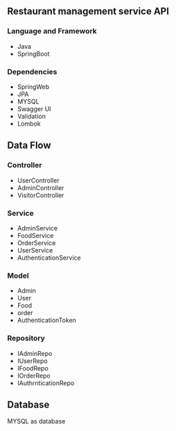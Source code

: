 ## Restaurant management service API
### Language and Framework
 * Java 
 * SpringBoot 
 ### Dependencies
* SpringWeb
* JPA 
* MYSQL
* Swagger UI
* Validation
* Lombok
## Data Flow
### Controller
* UserController
* AdminController
* VisitorController
### Service
* AdminService
* FoodService
* OrderService
* UserService
* AuthenticationService
### Model
* Admin
* User
* Food
* order
* AuthenticationToken
### Repository
* IAdminRepo
* IUserRepo
* IFoodRepo
* IOrderRepo
* IAuthrnticationRepo

##  Database 
MYSQL as database
